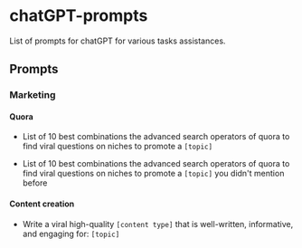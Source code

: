 # chatGPT-prompts

List of prompts for chatGPT for various tasks assistances.

## Prompts

### Marketing

#### Quora 

- List of 10 best combinations the advanced search operators of quora to find viral questions on niches to promote a `[topic]`

- List of 10 best combinations the advanced search operators of quora to find viral questions on niches to promote a `[topic]` you didn't mention before

#### Content creation

- Write a viral high-quality `[content type]` that is well-written, informative, and engaging for: `[topic]`

